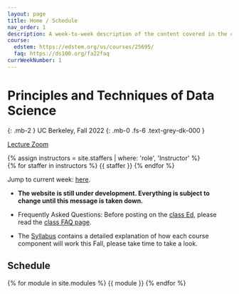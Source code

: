 ```yaml
---
layout: page
title: Home / Schedule
nav_order: 1
description: A week-to-week description of the content covered in the course.
course:
  edstem: https://edstem.org/us/courses/25695/
  faq: https://ds100.org/fa22faq
currWeekNumber: 1
---
```


# Principles and Techniques of Data Science

{: .mb-2 }
UC Berkeley, Fall 2022
{: .mb-0 .fs-6 .text-grey-dk-000 }

<p>
<a href="https://berkeley.zoom.us/j/93160108652?pwd=dHlJcDlBSml4RGZ5NGhBTzFaS1dTZz09" class="btn btn-blue">Lecture Zoom</a>
</p>
<!-- 
<p>
<a href="https://berkeley.zoom.us/j/94237360710" class="btn btn-blue">Lecture Zoom</a>
<a href="https://edstem.org/us/courses/15436/discussion/1021263" class="btn btn-purple">Discussion Sign-Up/Zoom</a>
<a href="{{site.baseurl}}/calendar" class="btn btn-green">Office Hour/Lab Help</a>
</p>
-->

<div>
{% assign instructors = site.staffers | where: 'role', 'Instructor' %}
  <div class="role">
    {% for staffer in instructors %}
    {{ staffer }}
    {% endfor %}
  </div>
</div>

Jump to current week: [here](#week-{{page.currWeekNumber}}).

+ **The website is still under development. Everything is subject to change until this message is taken down.**

+ Frequently Asked Questions: Before posting on the [class Ed]({{page.course.edstem}}), please read the [class FAQ page]({{page.course.faq}}).
+ The [Syllabus]({{site.baseurl}}/syllabus) contains a detailed explanation of how each course component will work this Fall, please take time to take a look.

<!--
+ The [Syllabus]({{site.baseurl}}/syllabus) contains a detailed explanation of how each course component will work this summer, given that the course is being taught entirely online.
+ Textbook readings are optional and actively in development. See the [Resources]({{site.baseurl}}/resources/#textbook) for more details.
+ **Note:** The schedule of lectures and assignments is subject to change.
-->

<!--
Jump to current week: [here](#week-{{page.currWeekNumber}}).

+ Lecture is hybrid: in-person in Li Ka Shing 245 and online via Zoom (see link above). Recordings will be posted within 12 hours of live lecture.
+ **Frequently Asked Questions:** Before posting on the [class Ed]({{page.course.edstem}}), please read the [class FAQ page]({{page.course.faq}}).
+ Join Ed: [here]({{page.course.edstem_join}}).
+ Textbook readings are optional and actively in development. See the [Resources]({{site.baseurl}}/resources/#textbook) for more details.
+ **Note:** The schedule of lectures and assignments is subject to change.

<br><br>
-->


<a name="schedule"></a>
## Schedule

{% for module in site.modules %}
<a name="week-{{module.weekNumber}}"></a>
{{ module }}
{% endfor %}
